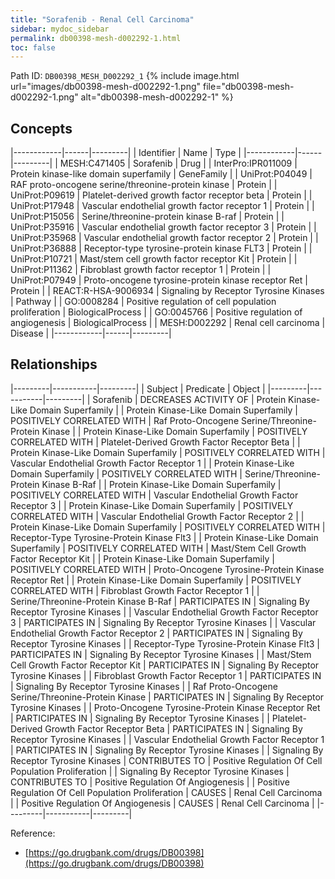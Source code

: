 ```yaml
---
title: "Sorafenib - Renal Cell Carcinoma"
sidebar: mydoc_sidebar
permalink: db00398-mesh-d002292-1.html
toc: false 
---
```



Path ID: `DB00398_MESH_D002292_1`
{% include image.html url="images/db00398-mesh-d002292-1.png" file="db00398-mesh-d002292-1.png" alt="db00398-mesh-d002292-1" %}

## Concepts

|------------|------|---------|
| Identifier | Name | Type    |
|------------|------|---------|
| MESH:C471405 | Sorafenib | Drug |
| InterPro:IPR011009 | Protein kinase-like domain superfamily | GeneFamily |
| UniProt:P04049 | RAF proto-oncogene serine/threonine-protein kinase | Protein |
| UniProt:P09619 | Platelet-derived growth factor receptor beta | Protein |
| UniProt:P17948 | Vascular endothelial growth factor receptor 1 | Protein |
| UniProt:P15056 | Serine/threonine-protein kinase B-raf | Protein |
| UniProt:P35916 | Vascular endothelial growth factor receptor 3 | Protein |
| UniProt:P35968 | Vascular endothelial growth factor receptor 2 | Protein |
| UniProt:P36888 | Receptor-type tyrosine-protein kinase FLT3 | Protein |
| UniProt:P10721 | Mast/stem cell growth factor receptor Kit | Protein |
| UniProt:P11362 | Fibroblast growth factor receptor 1 | Protein |
| UniProt:P07949 | Proto-oncogene tyrosine-protein kinase receptor Ret | Protein |
| REACT:R-HSA-9006934 | Signaling by Receptor Tyrosine Kinases | Pathway |
| GO:0008284 | Positive regulation of cell population proliferation | BiologicalProcess |
| GO:0045766 | Positive regulation of angiogenesis | BiologicalProcess |
| MESH:D002292 | Renal cell carcinoma | Disease |
|------------|------|---------|

## Relationships

|---------|-----------|---------|
| Subject | Predicate | Object  |
|---------|-----------|---------|
| Sorafenib | DECREASES ACTIVITY OF | Protein Kinase-Like Domain Superfamily |
| Protein Kinase-Like Domain Superfamily | POSITIVELY CORRELATED WITH | Raf Proto-Oncogene Serine/Threonine-Protein Kinase |
| Protein Kinase-Like Domain Superfamily | POSITIVELY CORRELATED WITH | Platelet-Derived Growth Factor Receptor Beta |
| Protein Kinase-Like Domain Superfamily | POSITIVELY CORRELATED WITH | Vascular Endothelial Growth Factor Receptor 1 |
| Protein Kinase-Like Domain Superfamily | POSITIVELY CORRELATED WITH | Serine/Threonine-Protein Kinase B-Raf |
| Protein Kinase-Like Domain Superfamily | POSITIVELY CORRELATED WITH | Vascular Endothelial Growth Factor Receptor 3 |
| Protein Kinase-Like Domain Superfamily | POSITIVELY CORRELATED WITH | Vascular Endothelial Growth Factor Receptor 2 |
| Protein Kinase-Like Domain Superfamily | POSITIVELY CORRELATED WITH | Receptor-Type Tyrosine-Protein Kinase Flt3 |
| Protein Kinase-Like Domain Superfamily | POSITIVELY CORRELATED WITH | Mast/Stem Cell Growth Factor Receptor Kit |
| Protein Kinase-Like Domain Superfamily | POSITIVELY CORRELATED WITH | Proto-Oncogene Tyrosine-Protein Kinase Receptor Ret |
| Protein Kinase-Like Domain Superfamily | POSITIVELY CORRELATED WITH | Fibroblast Growth Factor Receptor 1 |
| Serine/Threonine-Protein Kinase B-Raf | PARTICIPATES IN | Signaling By Receptor Tyrosine Kinases |
| Vascular Endothelial Growth Factor Receptor 3 | PARTICIPATES IN | Signaling By Receptor Tyrosine Kinases |
| Vascular Endothelial Growth Factor Receptor 2 | PARTICIPATES IN | Signaling By Receptor Tyrosine Kinases |
| Receptor-Type Tyrosine-Protein Kinase Flt3 | PARTICIPATES IN | Signaling By Receptor Tyrosine Kinases |
| Mast/Stem Cell Growth Factor Receptor Kit | PARTICIPATES IN | Signaling By Receptor Tyrosine Kinases |
| Fibroblast Growth Factor Receptor 1 | PARTICIPATES IN | Signaling By Receptor Tyrosine Kinases |
| Raf Proto-Oncogene Serine/Threonine-Protein Kinase | PARTICIPATES IN | Signaling By Receptor Tyrosine Kinases |
| Proto-Oncogene Tyrosine-Protein Kinase Receptor Ret | PARTICIPATES IN | Signaling By Receptor Tyrosine Kinases |
| Platelet-Derived Growth Factor Receptor Beta | PARTICIPATES IN | Signaling By Receptor Tyrosine Kinases |
| Vascular Endothelial Growth Factor Receptor 1 | PARTICIPATES IN | Signaling By Receptor Tyrosine Kinases |
| Signaling By Receptor Tyrosine Kinases | CONTRIBUTES TO | Positive Regulation Of Cell Population Proliferation |
| Signaling By Receptor Tyrosine Kinases | CONTRIBUTES TO | Positive Regulation Of Angiogenesis |
| Positive Regulation Of Cell Population Proliferation | CAUSES | Renal Cell Carcinoma |
| Positive Regulation Of Angiogenesis | CAUSES | Renal Cell Carcinoma |
|---------|-----------|---------|

Reference: 
  - [https://go.drugbank.com/drugs/DB00398](https://go.drugbank.com/drugs/DB00398)
